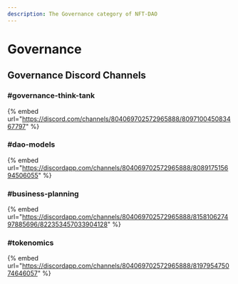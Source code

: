 ```yaml
---
description: The Governance category of NFT-DAO
---
```


# Governance

## Governance Discord Channels

### \#governance-think-tank

{% embed url="https://discord.com/channels/804069702572965888/809710045083467797" %}

### \#dao-models

{% embed url="https://discordapp.com/channels/804069702572965888/808917515694506055" %}

### \#business-planning

{% embed url="https://discordapp.com/channels/804069702572965888/815810627497885696/822353457033904128" %}

### \#tokenomics

{% embed url="https://discordapp.com/channels/804069702572965888/819795475074646057" %}



